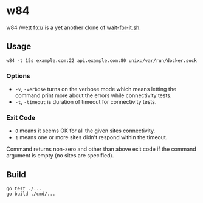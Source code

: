 # w84

w84 /weɪt fɔːr/ is a yet another clone of [wait-for-it.sh](https://github.com/vishnubob/wait-for-it).

## Usage

```
w84 -t 15s example.com:22 api.example.com:80 unix:/var/run/docker.sock
```

### Options

* `-v`, `-verbose` turns on the verbose mode which means
  letting the command print more about the errors while connectivity tests.
* `-t`, `-timeout` is duration of timeout for connectivity tests.

### Exit Code

* `0` means it seems OK for all the given sites connectivity.
* `1` means one or more sites didn't respond within the timeout.

Command returns non-zero and other than above exit code
if the command argument is empty (no sites are specified).

## Build

```
go test ./...
go build ./cmd/...
```
